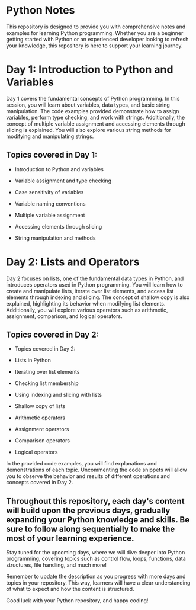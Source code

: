 # Python Notes
This repository is designed to provide you with comprehensive notes and examples for learning Python programming. Whether you are a beginner getting started with Python or an experienced developer looking to refresh your knowledge, this repository is here to support your learning journey.

# Day 1: Introduction to Python and Variables
Day 1 covers the fundamental concepts of Python programming. In this session, you will learn about variables, data types, and basic string manipulation. The code examples provided demonstrate how to assign variables, perform type checking, and work with strings. Additionally, the concept of multiple variable assignment and accessing elements through slicing is explained. You will also explore various string methods for modifying and manipulating strings.

## Topics covered in Day 1:

- Introduction to Python and variables
* Variable assignment and type checking
+ Case sensitivity of variables
- Variable naming conventions
* Multiple variable assignment
+ Accessing elements through slicing
- String manipulation and methods

# Day 2: Lists and Operators
Day 2 focuses on lists, one of the fundamental data types in Python, and introduces operators used in Python programming. You will learn how to create and manipulate lists, iterate over list elements, and access list elements through indexing and slicing. The concept of shallow copy is also explained, highlighting its behavior when modifying list elements. Additionally, you will explore various operators such as arithmetic, assignment, comparison, and logical operators.
## Topics covered in Day 2:

- Topics covered in Day 2:
* Lists in Python
+ Iterating over list elements
- Checking list membership
* Using indexing and slicing with lists
+ Shallow copy of lists
- Arithmetic operators
* Assignment operators
+ Comparison operators
- Logical operators

In the provided code examples, you will find explanations and demonstrations of each topic. Uncommenting the code snippets will allow you to observe the behavior and results of different operations and concepts covered in Day 2.

## Throughout this repository, each day's content will build upon the previous days, gradually expanding your Python knowledge and skills. Be sure to follow along sequentially to make the most of your learning experience.

Stay tuned for the upcoming days, where we will dive deeper into Python programming, covering topics such as control flow, loops, functions, data structures, file handling, and much more!

Remember to update the description as you progress with more days and topics in your repository. This way, learners will have a clear understanding of what to expect and how the content is structured.

Good luck with your Python repository, and happy coding!
